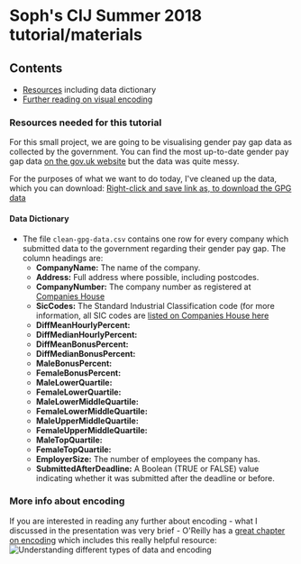 # Soph's CIJ Summer 2018 tutorial/materials

## Contents
* [Resources](#resources) including data dictionary
* [Further reading on visual encoding](#more-info-about-encoding)

### Resources needed for this tutorial
For this small project, we are going to be visualising gender pay gap data as collected by the government. You can find the most up-to-date gender pay gap data [on the gov.uk website](https://gender-pay-gap.service.gov.uk/ "Gender Pay Gap Statistics") but the data was quite messy.

For the purposes of what we want to do today, I've cleaned up the data, which you can download: [Right-click and save link as, to download the GPG data](https://raw.githubusercontent.com/sophiewarnes/sophiewarnes.github.io/master/Training/Files/clean-gpg-data.csv "UK Gender Pay Gap Data")

#### Data Dictionary

* The file `clean-gpg-data.csv` contains one row for every company which submitted data to the government regarding their gender pay gap. The column headings are:
  * **CompanyName:** The name of the company.
  * **Address:** Full address where possible, including postcodes.
  * **CompanyNumber:** The company number as registered at [Companies House](https://www.gov.uk/government/organisations/companies-house "Companies House")
  * **SicCodes:** The Standard Industrial Classification code (for more information, all SIC codes are [listed on Companies House here](https://resources.companieshouse.gov.uk/sic/ "(SIC) Code List")
  * **DiffMeanHourlyPercent:**
  * **DiffMedianHourlyPercent:**
  * **DiffMeanBonusPercent:**
  * **DiffMedianBonusPercent:**
  * **MaleBonusPercent:**
  * **FemaleBonusPercent:**
  * **MaleLowerQuartile:**
  * **FemaleLowerQuartile:**
  * **MaleLowerMiddleQuartile:**
  * **FemaleLowerMiddleQuartile:**
  * **MaleUpperMiddleQuartile:**
  * **FemaleUpperMiddleQuartile:**
  * **MaleTopQuartile:**
  * **FemaleTopQuartile:**
  * **EmployerSize:** The number of employees the company has. 
  * **SubmittedAfterDeadline:** A Boolean (TRUE or FALSE) value indicating whether it was submitted after the deadline or before.






### More info about encoding

If you are interested in reading any further about encoding - what I discussed in the presentation was very brief - O'Reilly has a [great chapter on encoding](https://www.oreilly.com/library/view/designing-data-visualizations/9781449314774/ch04.html "Designing Data Visualizations: Choose Appropriate Visual Encodings") which includes this really helpful resource:
![Understanding different types of data and encoding](https://www.oreilly.com/library/view/designing-data-visualizations/9781449314774/httpatomoreillycomsourceoreillyimages898026.png "Understanding different types of data and encoding")



